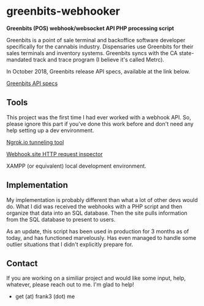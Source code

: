 # greenbits-webhooker
__Greenbits (POS) webhook/websocket API PHP processing script__

Greenbits is a point of sale terminal and backoffice software developer specifically for the cannabis industry. Dispensaries use Greenbits for their sales terminals and inventory systems. Greenbits syncs with the CA state-mandated track and trace program (I believe it's called Metrc). 

In October 2018, Greenbits release API specs, available at the link below.

[Greenbits API specs](https://developer.greenbits.com/v1/#menu-feed)

## Tools
This project was the first time I had ever worked with a webhook API. So, please ignore this part if you've done this work before and don't need any help setting up a dev environment. 

[Ngrok.io tunneling tool](https://ngrok.io)

[Webhook.site HTTP request inspector](https://webhook.site)

XAMPP (or equivalent) local development environment.

## Implementation
My implementation is probably different than what a lot of other devs would do. What I did was received the webhooks with a PHP script and then organize that data into an SQL database. Then the site pulls information from the SQL database to present to users.

As an update, this script has been used in production for 3 months as of today, and has functioned marvelously. Has even managed to handle some outlier situations that I didn't explicitly prepare for.

## Contact
If you are working on a similiar project and would like some input, help, whatever, please reach out to me. I'm glad to help!

* get (at) frank3 (dot) me
